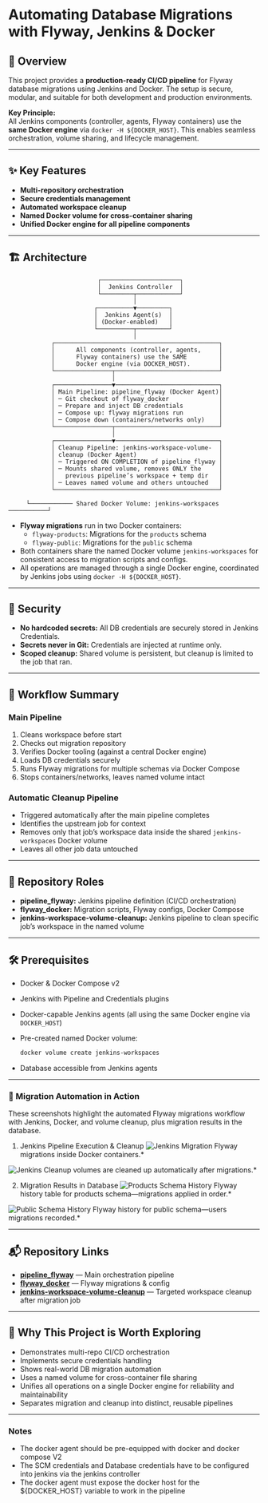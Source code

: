# Automating Database Migrations with Flyway, Jenkins & Docker

## 📌 Overview

This project provides a **production-ready CI/CD pipeline** for Flyway database migrations using Jenkins and Docker. The setup is secure, modular, and suitable for both development and production environments.

**Key Principle:**  
All Jenkins components (controller, agents, Flyway containers) use the **same Docker engine** via `docker -H ${DOCKER_HOST}`. This enables seamless orchestration, volume sharing, and lifecycle management.

---

## ✨ Key Features

- **Multi-repository orchestration**
- **Secure credentials management**
- **Automated workspace cleanup**
- **Named Docker volume for cross-container sharing**
- **Unified Docker engine for all pipeline components**

---

## 🏗 Architecture

```
                         ┌──────────────────────┐
                         │  Jenkins Controller  │
                         └─────────┬────────────┘
                                   │
                        ┌──────────▼─────────┐
                        │  Jenkins Agent(s)  │
                        │ (Docker-enabled)   │
                        └──────────┬─────────┘
                                   │
            ┌──────────────────────────────────────────────┐
            │      All components (controller, agents,     │
            │      Flyway containers) use the SAME         │
            │      Docker engine (via DOCKER_HOST).        │
            └────────────────┬─────────────────────────────┘
                             │
            ┌────────────────▼─────────────────────────────┐
            │ Main Pipeline: pipeline_flyway (Docker Agent)│
            │ ─ Git checkout of flyway_docker              │
            │ ─ Prepare and inject DB credentials          │
            │ ─ Compose up: flyway migrations run          │
            │ ─ Compose down (containers/networks only)    │
            └────────────────┬─────────────────────────────┘
                             │
            ┌────────────────▼─────────────────────────────┐
            │ Cleanup Pipeline: jenkins-workspace-volume-  │
            │ cleanup (Docker Agent)                       │
            │ ─ Triggered ON COMPLETION of pipeline_flyway │
            │ ─ Mounts shared volume, removes ONLY the     │
            │   previous pipeline’s workspace + temp dir   │
            │ ─ Leaves named volume and others untouched   │
            └──────────────────────────────────────────────┘

     └──────────── Shared Docker Volume: jenkins-workspaces ───────────┘
```

- **Flyway migrations** run in two Docker containers:
  - `flyway-products`: Migrations for the `products` schema
  - `flyway-public`: Migrations for the `public` schema
- Both containers share the named Docker volume `jenkins-workspaces` for consistent access to migration scripts and configs.
- All operations are managed through a single Docker engine, coordinated by Jenkins jobs using `docker -H ${DOCKER_HOST}`.

---

## 🔐 Security

- **No hardcoded secrets:** All DB credentials are securely stored in Jenkins Credentials.
- **Secrets never in Git:** Credentials are injected at runtime only.
- **Scoped cleanup:** Shared volume is persistent, but cleanup is limited to the job that ran.

---

## 🚀 Workflow Summary

### Main Pipeline

1. Cleans workspace before start
2. Checks out migration repository
3. Verifies Docker tooling (against a central Docker engine)
4. Loads DB credentials securely
5. Runs Flyway migrations for multiple schemas via Docker Compose
6. Stops containers/networks, leaves named volume intact

### Automatic Cleanup Pipeline

- Triggered automatically after the main pipeline completes
- Identifies the upstream job for context
- Removes only that job’s workspace data inside the shared `jenkins-workspaces` Docker volume
- Leaves all other job data untouched

---

## 📂 Repository Roles

- **pipeline_flyway:** Jenkins pipeline definition (CI/CD orchestration)
- **flyway_docker:** Migration scripts, Flyway configs, Docker Compose
- **jenkins-workspace-volume-cleanup:** Jenkins pipeline to clean specific job’s workspace in the named volume

---

## 🛠 Prerequisites

- Docker & Docker Compose v2
- Jenkins with Pipeline and Credentials plugins
- Docker-capable Jenkins agents (all using the same Docker engine via `DOCKER_HOST`)
- Pre-created named Docker volume:

  ```bash
  docker volume create jenkins-workspaces
  ```

- Database accessible from Jenkins agents

---
### 📸 Migration Automation in Action

These screenshots highlight the automated Flyway migrations workflow with Jenkins, Docker, and volume cleanup, plus migration results in the database.

1. Jenkins Pipeline Execution & Cleanup
![Jenkins Migration](screenshots/Running_Migrations.png) Flyway migrations inside Docker containers.*

![Jenkins Cleanup](screenshots/Removing_Containers.png) volumes are cleaned up automatically after migrations.*

2. Migration Results in Database
![Products Schema History](screenshots/Migration_complete_products.png) Flyway history table for products schema—migrations applied in order.*

![Public Schema History](screenshots/Migrations_complete_public.png) Flyway history for public schema—users migrations recorded.*



---

## 📬 Repository Links

- **[pipeline_flyway](https://github.com/karthik192000/pipeline_flyway.git)** — Main orchestration pipeline
- **[flyway_docker](https://github.com/karthik192000/flyway_docker.git)** — Flyway migrations & config
- **[jenkins-workspace-volume-cleanup](https://github.com/karthik192000/jenkins-workspace-volume-cleanup.git)** — Targeted workspace cleanup after migration job

---

## 🌟 Why This Project is Worth Exploring

- Demonstrates multi-repo CI/CD orchestration
- Implements secure credentials handling
- Shows real-world DB migration automation
- Uses a named volume for cross-container file sharing
- Unifies all operations on a single Docker engine for reliability and maintainability
- Separates migration and cleanup into distinct, reusable pipelines


---

### Notes

- The docker agent should be pre-equipped with docker and docker compose V2
- The SCM credentials and Database credentials have to be configured into jenkins via the jenkins controller
- The docker agent must expose the docker host for the ${DOCKER_HOST} variable to work in the pipeline

